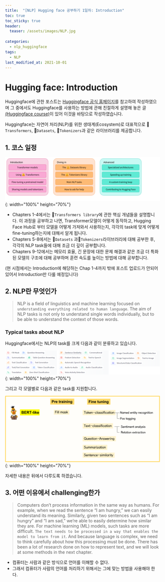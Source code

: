 ```yaml
---
title:  "[NLP] Hugging face 공부하기 1일차: Introduction"
toc: true
toc_sticky: true
header:
  teaser: /assets/images/NLP.jpg

categories:
  - nlp_huggingface
tags:
  - NLP
last_modified_at: 2021-10-01
---  
```


# Hugging face: Introduction
Huggingface에 관한 포스트는 [Huggingface 공식 홈페이지](https://huggingface.co/)를 참고하여 작성하였으며 그 중에서도 Huggingface를 사용하는 방법에 관해 친절하게 설명해 놓은 글[(Huggingface course)](https://huggingface.co/course/chapter1)이 있어 이것을 바탕으로 작성하였습니다.  

Huggingface는 자연어 처리(NLP)를 위한 생태계(Ecosystem)로 대표적으로 🤗`Transformers`, 🤗`Datasets`, 🤗`Tokenizers`과 같은 라이브러리를 제공합니다.  

## 1. 코스 일정  

![](/assets/images/huggingface_1.png){: width="100%" height="70%"}  

- Chapters 1-4에서는 🤗`Transformers library`에 관한 핵심 개념들을 설명합니다. 이 과정을 공부하고 나면, Transformer모델이 어떻게 동작하고, Hugging Face Hub로 부터 모델을 어떻게 가져와서 사용하는지, 각각의 task에 맞게 어떻게 fine-tuning하는지에 대해서 알게 됩니다.  
- Chapters 5-8에서는 🤗`Datasets` 과🤗`Tokenizers`라이브러리에 대해 공부한 후, 각각의 NLP task들에 대해 조금 더 깊이 공부합니다.
- Chapters 9-12에서는 메모리 효율, 긴 문장에 대한 문제 해결과 같은 조금 더 특화된 모델의 구조에 대해 공부하며 훈련 속도를 높이는 방법에 대해 공부합니다.  

(현 시점에서는 Introduction에 해당하는 Chap 1-4까지 밖에 포스트 업로드가 안되어 있어서 Introduction만 다룰 예정입니다)  

## 2. NLP란 무엇인가  
> NLP is a field of linguistics and machine learning focused on `understanding everything related to human language`. The aim of NLP tasks is not only to understand single words individually, but to be able to understand the context of those words. 

### Typical tasks about NLP  
Huggingface에서는 NLP의 task를 크게 다음과 같이 분류하고 있습니다.  

![](/assets/images/huggingface_3.png){: width="100%" height="70%"}  

그리고 각 모델별로 다음과 같은 task를 지원합니다.  

![](/assets/images/huggingface_2.png){: width="100%" height="70%"}  

자세한 내용은 뒤에서 다루도록 하겠습니다.  

## 3. 어떤 이유에서 challenging한가  

> Computers don’t process information in the same way as humans. For example, when we read the sentence “I am hungry,” we can easily understand its meaning. Similarly, given two sentences such as “I am hungry” and “I am sad,” we’re able to easily determine how similar they are. For machine learning (ML) models, such tasks are more difficult. `The text needs to be processed in a way that enables the model to learn from it`. And because language is complex, we need to think carefully about how this processing must be done. There has been a lot of research done on how to represent text, and we will look at some methods in the next chapter.  

- 컴퓨터는 사람과 같은 방식으로 언어를 이해할 수 없다. 
- 그래서 컴퓨터가 사람의 언어를 처리하기 위해서는 그에 맞는 방법을 사용해야 한다.  